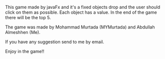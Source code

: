 This game made by javaFx and it's a fixed objects drop and the user should click on them as possible. Each object has a value.
In the end of the game there will be the top 5.

The game was made by Mohammad Murtada (MYMurtada) and Abdullah Almeshhen (Me).


If you have any suggestion send to me by email.

Enjoy in the game!!


